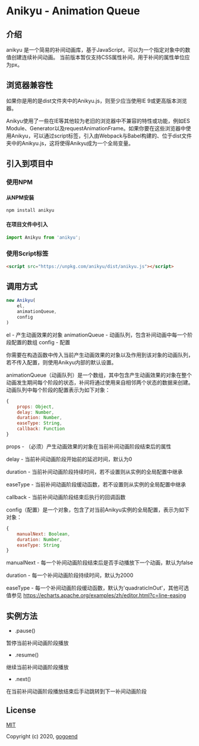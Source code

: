 # Anikyu - Animation Queue


## 介绍

anikyu 是一个简易的补间动画库，基于JavaScript，可以为一个指定对象中的数值创建连续补间动画。
当前版本暂仅支持CSS属性补间，用于补间的属性单位应为px。


## 浏览器兼容性
如果你是用的是dist文件夹中的Anikyu.js，则至少应当使用IE 9或更高版本浏览器。

Anikyu使用了一些在IE等其他较为老旧的浏览器中不兼容的特性或功能，例如ES Module、Generator以及requestAnimationFrame。如果你要在这些浏览器中使用Anikyu，可以通过script标签，引入由Webpack与Babel构建的、位于dist文件夹中的Anikyu.js，这将使得Anikyu成为一个全局变量。


## 引入到项目中

### 使用NPM
#### 从NPM安装
```shell
npm install anikyu
```

#### 在项目文件中引入
```JavaScript
import Anikyu from 'anikyu';
```

### 使用Script标签
```HTML
<script src="https://unpkg.com/anikyu/dist/anikyu.js"></script>
```


## 调用方式

```JavaScript
new Anikyu(
    el,
    animationQueue,
    config
)
```

el - 产生动画效果的对象
animationQueue - 动画队列，包含补间动画中每一个阶段配置的数组
config - 配置

你需要在构造函数中传入当前产生动画效果的对象以及作用到该对象的动画队列，若不传入配置，则使用Anikyu内部的默认设置。

animationQueue（动画队列）是一个数组，其中包含产生动画效果的对象在整个动画发生期间每个阶段的状态，补间将通过使用来自相邻两个状态的数据来创建。
动画队列中每个阶段的配置表示为如下对象：

```JavaScript
{
    props: Object,
    delay: Number,
    duration: Number,
    easeType: String,
    callback: Function
}
```

props - （必须）产生动画效果的对象在当前补间动画阶段结束后的属性

delay - 当前补间动画阶段开始前的延迟时间，默认为0

duration - 当前补间动画阶段持续时间，若不设置则从实例的全局配置中继承

easeType - 当前补间动画阶段缓动函数，若不设置则从实例的全局配置中继承

callback - 当前补间动画阶段结束后执行的回调函数



config（配置）是一个对象，包含了对当前Anikyu实例的全局配置，表示为如下对象：

```JavaScript
{
    manualNext: Boolean,
    duration: Number,
    easeType: String
}
```

manualNext - 每一个补间动画阶段结束后是否手动播放下一个动画，默认为false

duration - 每一个补间动画阶段持续时间，默认为2000

easeType - 每一个补间动画阶段缓动函数，默认为'quadraticInOut'，其他可选值参见 <https://echarts.apache.org/examples/zh/editor.html?c=line-easing>


## 实例方法

- .pause()

暂停当前补间动画阶段播放

- .resume()

继续当前补间动画阶段播放

- .next()

在当前补间动画阶段播放结束后手动跳转到下一补间动画阶段


## License

[MIT](http://opensource.org/licenses/MIT)

Copyright (c) 2020, [gogoend](http://github.com/gogoend)
